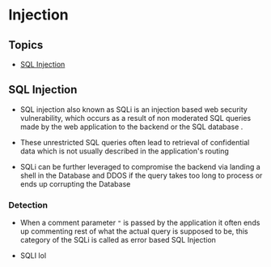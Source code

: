 # Injection

## Topics

* [SQL Injection](#sql-injection)

## SQL Injection

* SQL injection also known as SQLi is an injection based web security vulnerability, which occurs as a result of non moderated SQL queries made by the web application to the backend or the SQL database .

* These unrestricted SQL queries often lead to retrieval of confidential data which is not usually described in the application's routing

* SQLi can be further leveraged to compromise the backend via landing a shell in the Database and DDOS if the query takes too long to process or ends up corrupting the Database

### Detection

* When a comment parameter ``` " ```  is passed by the application it often ends up commenting rest of what the actual query is supposed to be, this category of the SQLi is called as error based SQL Injection

* SQLI lol
